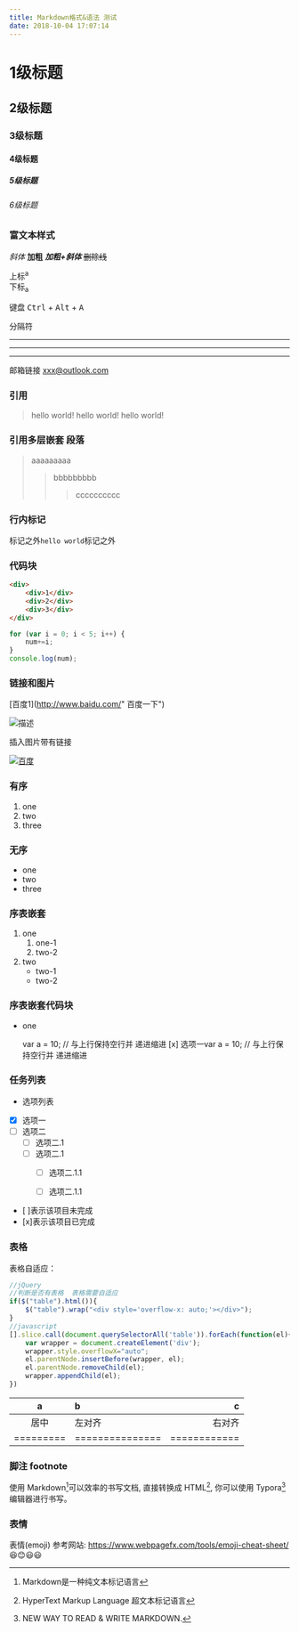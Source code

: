```yaml
---
title: Markdown格式&语法 测试
date: 2018-10-04 17:07:14
---
```


# 1级标题
## 2级标题
### 3级标题
#### 4级标题
##### 5级标题
###### 6级标题


### 富文本样式

*斜体*
**加粗**
***加粗+斜体***
~~删除线~~



上标<sup>a</sup>   
下标<sub>a</sub>

键盘
<kbd>Ctrl</kbd> + <kbd>Alt</kbd> + <kbd>A</kbd>

分隔符

***
---
---




邮箱链接
<xxx@outlook.com>




### 引用

> hello world!
hello world!
hello world! 



### 引用多层嵌套 段落

> aaaaaaaaa
> > bbbbbbbbb
> >
> > > cccccccccc

### 行内标记
标记之外`hello world`标记之外

### 代码块

``` html
<div>   
    <div>1</div>
    <div>2</div>
    <div>3</div>
</div>
```

``` javascript
for (var i = 0; i < 5; i++) {
    num+=i;
}
console.log(num);
```



### 链接和图片



[百度1](http://www.baidu.com/" 百度一下")





![](https://tvax1.sinaimg.cn/wap800/006bfoyggy1gcb4h0htybj31hc0u0ta9.jpg '描述')

插入图片带有链接

[![](https://tvax1.sinaimg.cn/wap800/006bfoyggy1gcb4h0htybj31hc0u0ta9.jpg '百度')](http://www.baidu.com)  



### 有序

1. one
2. two
3. three

### 无序

* one
* two
* three

### 序表嵌套

1. one
    1. one-1
    2. two-2
2. two 
    * two-1
    * two-2

### 序表嵌套代码块

* one

    var a = 10;     // 与上行保持空行并 递进缩进
    [x] 选项一var a = 10;     // 与上行保持空行并 递进缩进



### 任务列表

- 选项列表
- [x] 选项一
- [ ] 选项二
    - [ ] 选项二.1
    - [ ] 选项二.1
        - [ ] 选项二.1.1
        - [ ] 选项二.1.1



- [ ]表示该项目未完成
- [x]表示该项目已完成




### 表格 
表格自适应：
``` javascript
//jQuery
//判断是否有表格  表格需要自适应
if($("table").html()){
    $("table").wrap("<div style='overflow-x: auto;'></div>");
}
//javascript
[].slice.call(document.querySelectorAll('table')).forEach(function(el){
    var wrapper = document.createElement('div');
    wrapper.style.overflowX="auto";
    el.parentNode.insertBefore(wrapper, el);
    el.parentNode.removeChild(el);
    wrapper.appendChild(el);
})

```



|    a    |       b       |      c     |
|:-------:|:------------- | ----------:|
|   居中  |     左对齐    |   右对齐   |
|=========|===============|============|



### 脚注 footnote

使用 Markdown[^1]可以效率的书写文档, 直接转换成 HTML[^2], 你可以使用 Typora[^T] 编辑器进行书写。

[^1]:Markdown是一种纯文本标记语言
[^2]:HyperText Markup Language 超文本标记语言
[^T]:NEW WAY TO READ & WRITE MARKDOWN.


### 表情
表情(emoji)
参考网站: https://www.webpagefx.com/tools/emoji-cheat-sheet/
😆😊😃😃